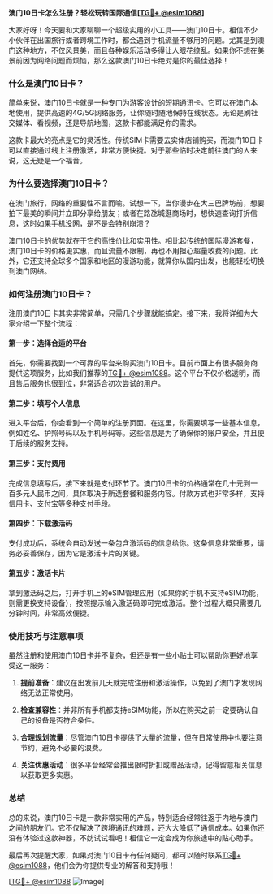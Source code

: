 **澳门10日卡怎么注册？轻松玩转国际通信[[TG💪+ @esim1088](https://t.me/s/esim1088)]**

大家好呀！今天要和大家聊聊一个超级实用的小工具——澳门10日卡。相信不少小伙伴在出国旅行或者跨境工作时，都会遇到手机流量不够用的问题。尤其是到澳门这种地方，不仅风景美，而且各种娱乐活动多得让人眼花缭乱。如果你不想在美景前因为网络问题而烦恼，那么这款澳门10日卡绝对是你的最佳选择！

### **什么是澳门10日卡？**

简单来说，澳门10日卡就是一种专门为游客设计的短期通讯卡。它可以在澳门本地使用，提供高速的4G/5G网络服务，让你随时随地保持在线状态。无论是刷社交媒体、看视频，还是导航地图，这款卡都能满足你的需求。

这款卡最大的亮点是它的灵活性。传统SIM卡需要去实体店铺购买，而澳门10日卡可以直接通过线上注册激活，非常方便快捷。对于那些临时决定前往澳门的人来说，这无疑是一个福音。

### **为什么要选择澳门10日卡？**

在澳门旅行，网络的重要性不言而喻。试想一下，当你漫步在大三巴牌坊前，想要拍下最美的瞬间并立即分享给朋友；或者在路氹城逛商场时，想快速查询打折信息，这时如果手机没网，是不是会特别崩溃？

澳门10日卡的优势就在于它的高性价比和实用性。相比起传统的国际漫游套餐，澳门10日卡的价格更实惠，而且流量不限制，再也不用担心超量收费的问题。此外，它还支持全球多个国家和地区的漫游功能，就算你从国内出发，也能轻松切换到澳门网络。

### **如何注册澳门10日卡？**

注册澳门10日卡其实非常简单，只需几个步骤就能搞定。接下来，我将详细为大家介绍一下整个流程：

#### **第一步：选择合适的平台**
首先，你需要找到一个可靠的平台来购买澳门10日卡。目前市面上有很多服务商提供这项服务，比如我们推荐的[TG💪+ @esim1088](https://t.me/s/esim1088)。这个平台不仅价格透明，而且售后服务也很到位，非常适合初次尝试的用户。

#### **第二步：填写个人信息**
进入平台后，你会看到一个简单的注册页面。在这里，你需要填写一些基本信息，例如姓名、护照号码以及手机号码等。这些信息是为了确保你的账户安全，并且便于后续的服务支持。

#### **第三步：支付费用**
完成信息填写后，接下来就是支付环节了。澳门10日卡的价格通常在几十元到一百多元人民币之间，具体取决于所选套餐和服务内容。付款方式也非常多样，支持信用卡、支付宝等多种支付手段。

#### **第四步：下载激活码**
支付成功后，系统会自动发送一条包含激活码的信息给你。这条信息非常重要，请务必妥善保存，因为它是激活卡片的关键。

#### **第五步：激活卡片**
拿到激活码之后，打开手机上的eSIM管理应用（如果你的手机不支持eSIM功能，则需更换支持设备），按照提示输入激活码即可完成激活。整个过程大概只需要几分钟时间，非常高效便捷。

### **使用技巧与注意事项**

虽然注册和使用澳门10日卡并不复杂，但还是有一些小贴士可以帮助你更好地享受这一服务：

1. **提前准备**：建议在出发前几天就完成注册和激活操作，以免到了澳门才发现网络无法正常使用。
   
2. **检查兼容性**：并非所有手机都支持eSIM功能，所以在购买之前一定要确认自己的设备是否符合条件。

3. **合理规划流量**：尽管澳门10日卡提供了大量的流量，但在日常使用中也要注意节约，避免不必要的浪费。

4. **关注优惠活动**：很多平台经常会推出限时折扣或赠品活动，记得留意相关信息以获取更多实惠。

### **总结**

总的来说，澳门10日卡是一款非常实用的产品，特别适合经常往返于内地与澳门之间的朋友们。它不仅解决了跨境通讯的难题，还大大降低了通信成本。如果你还没有体验过这款神器，不妨试试看吧！相信它一定会成为你旅途中的贴心助手。

最后再次提醒大家，如果对澳门10日卡有任何疑问，都可以随时联系[TG💪+ @esim1088](https://t.me/s/esim1088)，他们会为你提供专业的解答和支持哦！

[[TG💪+ @esim1088](https://t.me/s/esim1088) ![Image](https://i.postimg.cc/4NQfJmqS/Snipaste-2025-05-13-00-14-12.png)]